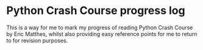 # Python Crash Course progress log

This is a way for me to mark my progress of reading Python Crash Course by Eric Matthes, whilst also providing easy reference points for me to return to for revision purposes.
